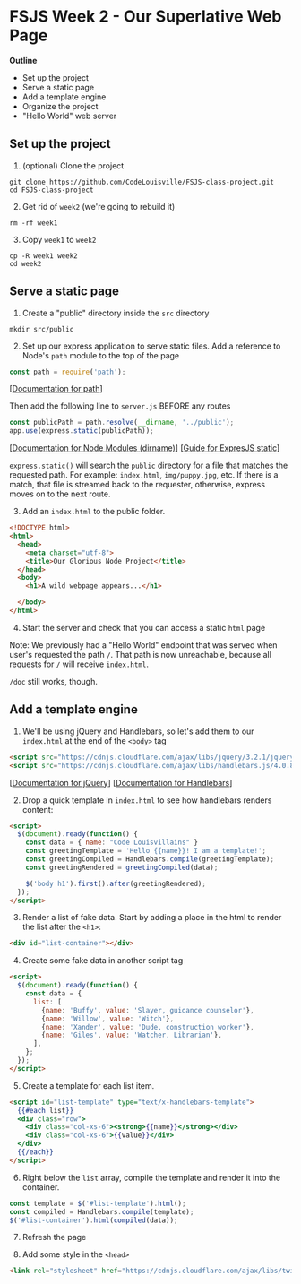 # FSJS Week 2 - Our Superlative Web Page

**Outline**

* Set up the project
* Serve a static page
* Add a template engine
* Organize the project
* "Hello World" web server


## Set up the project
1. (optional) Clone the project
```
git clone https://github.com/CodeLouisville/FSJS-class-project.git
cd FSJS-class-project
```

2. Get rid of `week2` (we're going to rebuild it)
```
rm -rf week1
```

3. Copy `week1` to `week2`
```
cp -R week1 week2
cd week2
```

## Serve a static page
1. Create a "public" directory inside the `src` directory
```
mkdir src/public
```

2. Set up our express application to serve static files.
Add a reference to Node's `path` module to the top of the page
```javascript
const path = require('path');
```
[[Documentation for path](https://nodejs.org/api/path.html)]

Then add the following line to `server.js` BEFORE any routes
```javascript
const publicPath = path.resolve(__dirname, '../public');
app.use(express.static(publicPath));
```
[[Documentation for Node Modules (dirname)](https://nodejs.org/api/modules.html)]
[[Guide for ExpresJS static](https://expressjs.com/en/starter/static-files.html)]

`express.static()` will search the `public` directory for a file that matches the requested path. For example: `index.html`, `img/puppy.jpg`, etc.  If there is a match, that file is streamed back to the requester, otherwise, express moves on to the next route.

3. Add an `index.html` to the public folder.
```html
<!DOCTYPE html>
<html>
  <head>
    <meta charset="utf-8">
    <title>Our Glorious Node Project</title>
  </head>
  <body>
    <h1>A wild webpage appears...</h1>

  </body>
</html>
```

4. Start the server and check that you can access a static `html` page

Note: We previously had a "Hello World" endpoint that was served when user's requested the path `/`.  That path is now unreachable, because all requests for `/` will receive `index.html`.

`/doc` still works, though.


## Add a template engine
1. We'll be using jQuery and Handlebars, so let's add them to our `index.html` at the end of the `<body>` tag
```html
<script src="https://cdnjs.cloudflare.com/ajax/libs/jquery/3.2.1/jquery.min.js"></script>
<script src="https://cdnjs.cloudflare.com/ajax/libs/handlebars.js/4.0.8/handlebars.min.js"></script>
```
[[Documentation for jQuery](https://api.jquery.com/)]
[[Documentation for Handlebars](http://handlebarsjs.com/reference.html)]

2. Drop a quick template in `index.html` to see how handlebars renders content:
```html
<script>
  $(document).ready(function() {
    const data = { name: "Code Louisvillains" }
    const greetingTemplate = 'Hello {{name}}! I am a template!';
    const greetingCompiled = Handlebars.compile(greetingTemplate);
    const greetingRendered = greetingCompiled(data);

    $('body h1').first().after(greetingRendered);
  });
</script>
```

3. Render a list of fake data.  Start by adding a place in the html to render the list after the `<h1>`:
```html
<div id="list-container"></div>
```

4. Create some fake data in another script tag
```html
<script>
  $(document).ready(function() {
    const data = {
      list: [
        {name: 'Buffy', value: 'Slayer, guidance counselor'},
        {name: 'Willow', value: 'Witch'},
        {name: 'Xander', value: 'Dude, construction worker'},
        {name: 'Giles', value: 'Watcher, Librarian'},
      ],
    };
  });
</script>
```

5. Create a template for each list item.
```html
<script id="list-template" type="text/x-handlebars-template">
  {{#each list}}
  <div class="row">
    <div class="col-xs-6"><strong>{{name}}</strong></div>
    <div class="col-xs-6">{{value}}</div>
  </div>
  {{/each}}
</script>
```

6. Right below the `list` array, compile the template and render it into the container.
```javascript
const template = $('#list-template').html();
const compiled = Handlebars.compile(template);
$('#list-container').html(compiled(data));
```

7. Refresh the page

8. Add some style in the `<head>`
```html
<link rel="stylesheet" href="https://cdnjs.cloudflare.com/ajax/libs/twitter-bootstrap/3.3.7/css/bootstrap.min.css">
```
